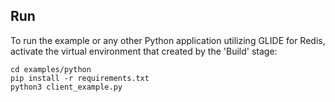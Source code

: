 ## Run
To run the example or any other Python application utilizing GLIDE for Redis, activate the virtual environment that created by the 'Build' stage:
```
cd examples/python
pip install -r requirements.txt
python3 client_example.py
```
